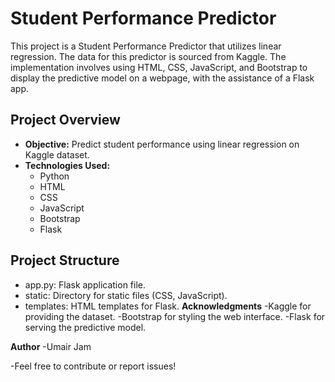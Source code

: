 # Student Performance Predictor

This project is a Student Performance Predictor that utilizes linear regression. The data for this predictor is sourced from Kaggle. The implementation involves using HTML, CSS, JavaScript, and Bootstrap to display the predictive model on a webpage, with the assistance of a Flask app.

## Project Overview

- **Objective:** Predict student performance using linear regression on Kaggle dataset.
- **Technologies Used:**
  - Python
  - HTML
  - CSS
  - JavaScript
  - Bootstrap
  - Flask

## Project Structure
- app.py: Flask application file.
- static: Directory for static files (CSS, JavaScript).
- templates: HTML templates for Flask.
**Acknowledgments**
-Kaggle for providing the dataset.
-Bootstrap for styling the web interface.
-Flask for serving the predictive model.

**Author**
-Umair Jam

-Feel free to contribute or report issues!
